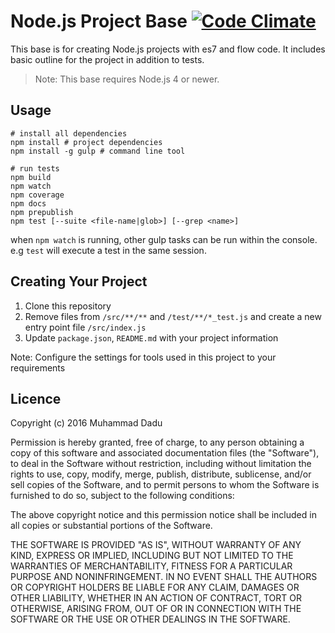 # Node.js Project Base [![Code Climate](https://codeclimate.com/github/muhammaddadu/nodejs-project-base/badges/gpa.svg)](https://codeclimate.com/github/muhammaddadu/nodejs-project-base)

This base is for creating Node.js projects with es7 and flow code. It includes basic outline for the project in addition to tests.
> Note: This base requires Node.js 4 or newer.

## Usage
```
# install all dependencies
npm install # project dependencies
npm install -g gulp # command line tool

# run tests
npm build
npm watch
npm coverage
npm docs
npm prepublish
npm test [--suite <file-name|glob>] [--grep <name>]
```

when ```npm watch``` is running, other gulp tasks can be run within the console. e.g ```test``` will execute a test in the same session.

## Creating Your Project
1) Clone this repository
2) Remove files from ```/src/**/**``` and ```/test/**/*_test.js``` and create a new entry point file ```/src/index.js```
3) Update ```package.json```, ```README.md``` with your project information

Note: Configure the settings for tools used in this project to your requirements

## Licence
Copyright (c) 2016 Muhammad Dadu

Permission is hereby granted, free of charge, to any person obtaining a copy
of this software and associated documentation files (the "Software"), to deal
in the Software without restriction, including without limitation the rights
to use, copy, modify, merge, publish, distribute, sublicense, and/or sell
copies of the Software, and to permit persons to whom the Software is
furnished to do so, subject to the following conditions:

The above copyright notice and this permission notice shall be included in
all copies or substantial portions of the Software.

THE SOFTWARE IS PROVIDED "AS IS", WITHOUT WARRANTY OF ANY KIND, EXPRESS OR
IMPLIED, INCLUDING BUT NOT LIMITED TO THE WARRANTIES OF MERCHANTABILITY,
FITNESS FOR A PARTICULAR PURPOSE AND NONINFRINGEMENT. IN NO EVENT SHALL THE
AUTHORS OR COPYRIGHT HOLDERS BE LIABLE FOR ANY CLAIM, DAMAGES OR OTHER
LIABILITY, WHETHER IN AN ACTION OF CONTRACT, TORT OR OTHERWISE, ARISING FROM,
OUT OF OR IN CONNECTION WITH THE SOFTWARE OR THE USE OR OTHER DEALINGS IN
THE SOFTWARE.
